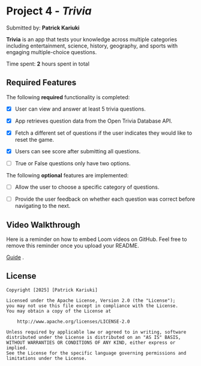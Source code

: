 # Project 4 - *Trivia*

Submitted by: **Patrick Kariuki**

**Trivia** is an app that tests your knowledge across multiple categories including entertainment, science, history, geography, and sports with engaging multiple-choice questions.

Time spent: **2** hours spent in total

## Required Features

The following **required** functionality is completed:

- [X] User can view and answer at least 5 trivia questions.
- [X] App retrieves question data from the Open Trivia Database API.
- [X] Fetch a different set of questions if the user indicates they would like to reset the game.
- [X] Users can see score after submitting all questions.
- [ ] True or False questions only have two options.


The following **optional** features are implemented:

  
- [ ] Allow the user to choose a specific category of questions.
- [ ] Provide the user feedback on whether each question was correct before navigating to the next.


## Video Walkthrough

Here is a reminder on how to embed Loom videos on GitHub. Feel free to remove this reminder once you upload your README. 

[Guide](https://www.loom.com/share/9810741ea37249119e6cb576aac45e0a?sid=8a53cd3d-6a22-4173-a49a-ba055fe3e716.gif) .


## License

    Copyright [2025] [Patrick Kariuki]

    Licensed under the Apache License, Version 2.0 (the "License");
    you may not use this file except in compliance with the License.
    You may obtain a copy of the License at

        http://www.apache.org/licenses/LICENSE-2.0

    Unless required by applicable law or agreed to in writing, software
    distributed under the License is distributed on an "AS IS" BASIS,
    WITHOUT WARRANTIES OR CONDITIONS OF ANY KIND, either express or implied.
    See the License for the specific language governing permissions and
    limitations under the License.